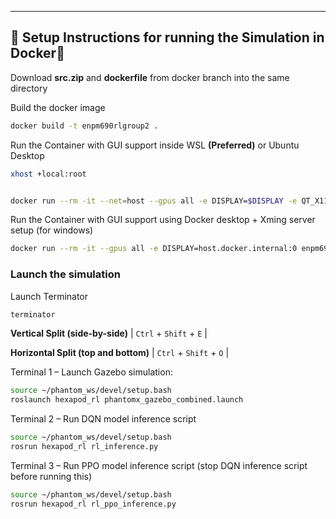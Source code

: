 
---

## 🔧 Setup Instructions for running the Simulation in Docker🐳

Download **src.zip** and **dockerfile** from docker branch into the same directory

Build the docker image
```bash
docker build -t enpm690rlgroup2 .
```
Run the Container with GUI support inside WSL **(Preferred)** or Ubuntu Desktop

```bash
xhost +local:root
```
```bash

docker run --rm -it --net=host --gpus all -e DISPLAY=$DISPLAY -e QT_X11_NO_MITSHM=1 -v /tmp/.X11-unix:/tmp/.X11-unix enpm690rlgroup2

```

Run the Container with GUI support using Docker desktop + Xming server setup (for windows)
```bash
docker run --rm -it --gpus all -e DISPLAY=host.docker.internal:0 enpm690rlgroup2
```


### Launch the simulation
Launch Terminator
```bash
terminator
```
**Vertical Split (side-by-side)** | `Ctrl` + `Shift` + `E` |

**Horizontal Split (top and bottom)** | `Ctrl` + `Shift` + `O` |

Terminal 1 – Launch Gazebo simulation:
```bash
source ~/phantom_ws/devel/setup.bash
roslaunch hexapod_rl phantomx_gazebo_combined.launch
```
Terminal 2 – Run DQN model inference script
```bash
source ~/phantom_ws/devel/setup.bash
rosrun hexapod_rl rl_inference.py
```
Terminal 3 – Run PPO model inference script (stop DQN inference script before running this)
```bash
source ~/phantom_ws/devel/setup.bash
rosrun hexapod_rl rl_ppo_inference.py
```
